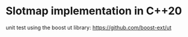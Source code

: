 # Slotmap implementation in C++20

unit test using the boost ut library: https://github.com/boost-ext/ut

